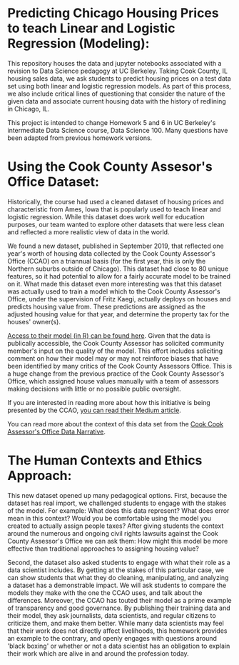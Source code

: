 # Predicting Chicago Housing Prices to teach Linear and Logistic Regression (Modeling):

This repository houses the data and jupyter notebooks associated with a revision to Data Science pedagogy at UC Berkeley. Taking Cook County, IL housing sales data, we ask students to predict housing prices on a test data set using both linear and logistic regression models. As part of this process, we also include critical lines of questioning that consider the nature of the given data and associate current housing data with the history of redlining in Chicago, IL.

This project is intended to change Homework 5 and 6 in UC Berkeley's intermediate Data Science course, Data Science 100. Many questions have been adapted from previous homework versions.

# Using the Cook County Assesor's Office Dataset:

Historically, the course had used a cleaned dataset of housing prices and characteristic from Ames, Iowa that is popularly used to teach linear and logistic regression. While this dataset does work well for education purposes, our team wanted to explore other datasets that were less clean and reflected a more realistic view of data in the world.

We found a new dataset, published in September 2019, that reflected one year's worth of housing data collected by the Cook County Assessor's Office (CCAO) on a triannual basis (for the first year, this is only the Northern suburbs outside of Chicago). This dataset had close to 80 unique features, so it had potential to allow for a fairly accurate model to be trained on it. What made this dataset even more interesting was that this dataset was actually used to train a model which to the Cook County Assessor's Office, under the supervision of Fritz Kaegi, actually deploys on houses and predicts housing value from. These predictions are assigned as the adjusted housing value for that year, and determine the property tax for the houses' owner(s).

[Access to their model (in R) can be found here](https://gitlab.com/ccao-data-science---modeling). Given that the data is publically accessible, the Cook County Assessor has solicited community member's input on the quality of the model. This effort includes soliciting comment on how their model may or may not reinforce biases that have been identified by many critics of the Cook County Assessors Office. This is a huge change from the previous practice of the Cook County Assessor's Office, which assigned house values manually with a team of assessors making decisions with little or no possible public oversight.

If you are interested in reading more about how this initiative is being presented by the CCAO, [you can read their Medium article](https://medium.com/@AssessorCook/why-the-cook-county-assessors-office-made-its-residential-assessment-code-and-data-public-c964acfa7b0f).

You can read more about the context of this data set from the [Cook Cook Assessor's Office Data Narrative](https://datacatalog.cookcountyil.gov/stories/s/Cook-County-Assessor-Valuation-Data-Release/p2kt-hk36).

# The Human Contexts and Ethics Approach:

This new dataset opened up many pedagogical options. First, because the dataset has real import, we challenged students to engage with the stakes of the model. For example: What does this data represent? What does error mean in this context? Would you be comfortable using the model you created to actually assign people taxes? After giving students the context around the numerous and ongoing civil rights lawsuits against the Cook County Assessor's Office we can ask them: How might this model be more effective than traditional approaches to assigning housing value? 

Second, the dataset also asked students to engage with what their role as a data scientist includes. By getting at the stakes of this particular case, we can show students that what they do cleaning, manipulating, and analyzing a dataset has a demonstrable impact. We will ask students to compare the models they make with the one the CCAO uses, and talk about the differences. Moreover, the CCAO has touted their model as a prime example of transparency and good governance. By publishing their training data and their model, they ask journalists, data scientists, and regular citizens to criticize them, and make them better. While many data scientists may feel that their work does not directly affect livelihoods, this homework provides an example to the contrary, and openly engages with questions around 'black boxing' or whether or not a data scientist has an obligation to explain their work which are alive in and around the profession today.
